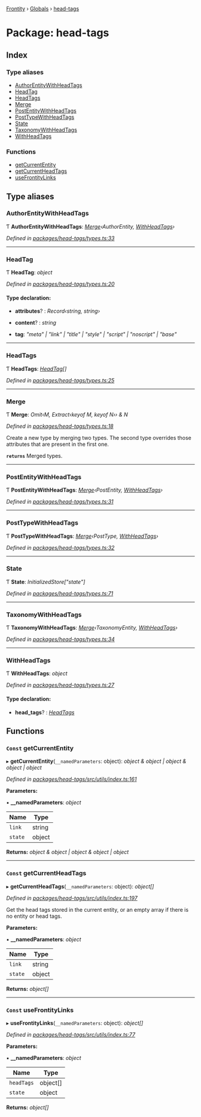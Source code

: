 [Frontity](../README.md) › [Globals](../globals.md) › [head-tags](head_tags.md)

# Package: head-tags

## Index

### Type aliases

* [AuthorEntityWithHeadTags](head_tags.md#authorentitywithheadtags)
* [HeadTag](head_tags.md#headtag)
* [HeadTags](head_tags.md#headtags)
* [Merge](head_tags.md#merge)
* [PostEntityWithHeadTags](head_tags.md#postentitywithheadtags)
* [PostTypeWithHeadTags](head_tags.md#posttypewithheadtags)
* [State](head_tags.md#state)
* [TaxonomyWithHeadTags](head_tags.md#taxonomywithheadtags)
* [WithHeadTags](head_tags.md#withheadtags)

### Functions

* [getCurrentEntity](head_tags.md#const-getcurrententity)
* [getCurrentHeadTags](head_tags.md#const-getcurrentheadtags)
* [useFrontityLinks](head_tags.md#const-usefrontitylinks)

## Type aliases

###  AuthorEntityWithHeadTags

Ƭ **AuthorEntityWithHeadTags**: *[Merge](head_tags.md#merge)‹AuthorEntity, [WithHeadTags](head_tags.md#withheadtags)›*

*Defined in [packages/head-tags/types.ts:33](https://github.com/frontity/frontity/blob/8f93b4e4/packages/head-tags/types.ts#L33)*

___

###  HeadTag

Ƭ **HeadTag**: *object*

*Defined in [packages/head-tags/types.ts:20](https://github.com/frontity/frontity/blob/8f93b4e4/packages/head-tags/types.ts#L20)*

#### Type declaration:

* **attributes**? : *Record‹string, string›*

* **content**? : *string*

* **tag**: *"meta" | "link" | "title" | "style" | "script" | "noscript" | "base"*

___

###  HeadTags

Ƭ **HeadTags**: *[HeadTag](head_tags.md#headtag)[]*

*Defined in [packages/head-tags/types.ts:25](https://github.com/frontity/frontity/blob/8f93b4e4/packages/head-tags/types.ts#L25)*

___

###  Merge

Ƭ **Merge**: *Omit‹M, Extract‹keyof M, keyof N›› & N*

*Defined in [packages/head-tags/types.ts:18](https://github.com/frontity/frontity/blob/8f93b4e4/packages/head-tags/types.ts#L18)*

Create a new type by merging two types.
The second type overrides those attributes that are present in the first one.

**`returns`** Merged types.

___

###  PostEntityWithHeadTags

Ƭ **PostEntityWithHeadTags**: *[Merge](head_tags.md#merge)‹PostEntity, [WithHeadTags](head_tags.md#withheadtags)›*

*Defined in [packages/head-tags/types.ts:31](https://github.com/frontity/frontity/blob/8f93b4e4/packages/head-tags/types.ts#L31)*

___

###  PostTypeWithHeadTags

Ƭ **PostTypeWithHeadTags**: *[Merge](head_tags.md#merge)‹PostType, [WithHeadTags](head_tags.md#withheadtags)›*

*Defined in [packages/head-tags/types.ts:32](https://github.com/frontity/frontity/blob/8f93b4e4/packages/head-tags/types.ts#L32)*

___

###  State

Ƭ **State**: *InitializedStore<HeadTagsPackage>["state"]*

*Defined in [packages/head-tags/types.ts:71](https://github.com/frontity/frontity/blob/8f93b4e4/packages/head-tags/types.ts#L71)*

___

###  TaxonomyWithHeadTags

Ƭ **TaxonomyWithHeadTags**: *[Merge](head_tags.md#merge)‹TaxonomyEntity, [WithHeadTags](head_tags.md#withheadtags)›*

*Defined in [packages/head-tags/types.ts:34](https://github.com/frontity/frontity/blob/8f93b4e4/packages/head-tags/types.ts#L34)*

___

###  WithHeadTags

Ƭ **WithHeadTags**: *object*

*Defined in [packages/head-tags/types.ts:27](https://github.com/frontity/frontity/blob/8f93b4e4/packages/head-tags/types.ts#L27)*

#### Type declaration:

* **head_tags**? : *[HeadTags](head_tags.md#headtags)*

## Functions

### `Const` getCurrentEntity

▸ **getCurrentEntity**(`__namedParameters`: object): *object & object | object & object | object*

*Defined in [packages/head-tags/src/utils/index.ts:161](https://github.com/frontity/frontity/blob/8f93b4e4/packages/head-tags/src/utils/index.ts#L161)*

**Parameters:**

▪ **__namedParameters**: *object*

Name | Type |
------ | ------ |
`link` | string |
`state` | object |

**Returns:** *object & object | object & object | object*

___

### `Const` getCurrentHeadTags

▸ **getCurrentHeadTags**(`__namedParameters`: object): *object[]*

*Defined in [packages/head-tags/src/utils/index.ts:197](https://github.com/frontity/frontity/blob/8f93b4e4/packages/head-tags/src/utils/index.ts#L197)*

Get the head tags stored in the current entity,
or an empty array if there is no entity or head tags.

**Parameters:**

▪ **__namedParameters**: *object*

Name | Type |
------ | ------ |
`link` | string |
`state` | object |

**Returns:** *object[]*

___

### `Const` useFrontityLinks

▸ **useFrontityLinks**(`__namedParameters`: object): *object[]*

*Defined in [packages/head-tags/src/utils/index.ts:77](https://github.com/frontity/frontity/blob/8f93b4e4/packages/head-tags/src/utils/index.ts#L77)*

**Parameters:**

▪ **__namedParameters**: *object*

Name | Type |
------ | ------ |
`headTags` | object[] |
`state` | object |

**Returns:** *object[]*
